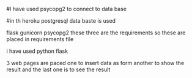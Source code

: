 #I have used psycopg2 to connect to data base




#in th heroku postgresql data baste is used 




flask
gunicorn
psycopg2
these three are the requirements so these are placed in requirements file



i have used python flask


3 web pages are paced one to insert data as form another to show the result and the last one is to see the result

